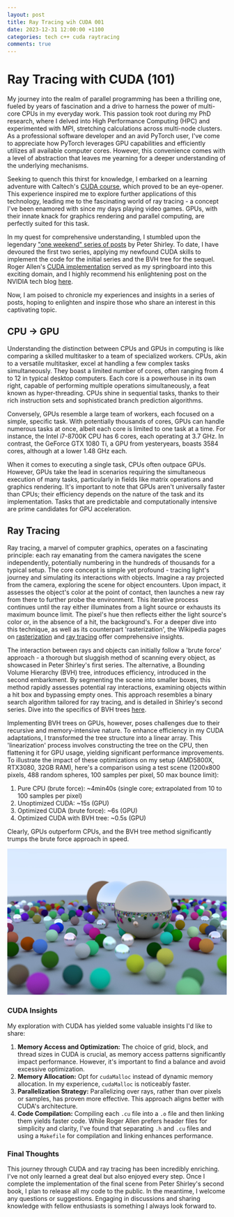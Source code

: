 ```yaml
---
layout: post
title: Ray Tracing wih CUDA 001
date: 2023-12-31 12:00:00 +1100
categories: tech c++ cuda raytracing
comments: true
---
```


# Ray Tracing with CUDA (101)

My journey into the realm of parallel programming has been a thrilling one, fueled by years of fascination and a drive to harness the power of multi-core CPUs in my everyday work. This passion took root during my PhD research, where I delved into High Performance Computing (HPC) and experimented with MPI, stretching calculations across multi-node clusters. As a professional software developer and an avid PyTorch user, I've come to appreciate how PyTorch leverages GPU capabilities and efficiently utilizes all available computer cores. However, this convenience comes with a level of abstraction that leaves me yearning for a deeper understanding of the underlying mechanisms.

Seeking to quench this thirst for knowledge, I embarked on a learning adventure with Caltech's [CUDA course](http://courses.cms.caltech.edu/cs179/), which proved to be an eye-opener. This experience inspired me to explore further applications of this technology, leading me to the fascinating world of ray tracing - a concept I've been enamored with since my days playing video games. GPUs, with their innate knack for graphics rendering and parallel computing, are perfectly suited for this task.

In my quest for comprehensive understanding, I stumbled upon the legendary ["one weekend" series of posts](https://raytracing.github.io/) by Peter Shirley. To date, I have devoured the first two series, applying my newfound CUDA skills to implement the code for the initial series and the BVH tree for the sequel. Roger Allen's [CUDA implementation](https://github.com/rogerallen/raytracinginoneweekendincuda) served as my springboard into this exciting domain, and I highly recommend his enlightening post on the NVIDIA tech blog [here](https://developer.nvidia.com/blog/accelerated-ray-tracing-cuda/).

Now, I am poised to chronicle my experiences and insights in a series of posts, hoping to enlighten and inspire those who share an interest in this captivating topic.

## CPU -> GPU

Understanding the distinction between CPUs and GPUs in computing is like comparing a skilled multitasker to a team of specialized workers. CPUs, akin to a versatile multitasker, excel at handling a few complex tasks simultaneously. They boast a limited number of cores, often ranging from 4 to 12 in typical desktop computers. Each core is a powerhouse in its own right, capable of performing multiple operations simultaneously, a feat known as hyper-threading. CPUs shine in sequential tasks, thanks to their rich instruction sets and sophisticated branch prediction algorithms.

Conversely, GPUs resemble a large team of workers, each focused on a simple, specific task. With potentially thousands of cores, GPUs can handle numerous tasks at once, albeit each core is limited to one task at a time. For instance, the Intel i7-8700K CPU has 6 cores, each operating at 3.7 GHz. In contrast, the GeForce GTX 1080 Ti, a GPU from yesteryears, boasts 3584 cores, although at a lower 1.48 GHz each.

When it comes to executing a single task, CPUs often outpace GPUs. However, GPUs take the lead in scenarios requiring the simultaneous execution of many tasks, particularly in fields like matrix operations and graphics rendering. It's important to note that GPUs aren't universally faster than CPUs; their efficiency depends on the nature of the task and its implementation. Tasks that are predictable and computationally intensive are prime candidates for GPU acceleration.

## Ray Tracing

Ray tracing, a marvel of computer graphics, operates on a fascinating principle: each ray emanating from the camera navigates the scene independently, potentially numbering in the hundreds of thousands for a typical setup. The core concept is simple yet profound - tracing light's journey and simulating its interactions with objects. Imagine a ray projected from the camera, exploring the scene for object encounters. Upon impact, it assesses the object's color at the point of contact, then launches a new ray from there to further probe the environment. This iterative process continues until the ray either illuminates from a light source or exhausts its maximum bounce limit. The pixel's hue then reflects either the light source's color or, in the absence of a hit, the background's. For a deeper dive into this technique, as well as its counterpart 'rasterization', the Wikipedia pages on [rasterization](https://en.wikipedia.org/wiki/Rasterisation) and [ray tracing](<https://en.wikipedia.org/wiki/Ray_tracing_(graphics)>) offer comprehensive insights.

The interaction between rays and objects can initially follow a 'brute force' approach - a thorough but sluggish method of scanning every object, as showcased in Peter Shirley's first series. The alternative, a Bounding Volume Hierarchy (BVH) tree, introduces efficiency, introduced in the second embarkment. By segmenting the scene into smaller boxes, this method rapidly assesses potential ray interactions, examining objects within a hit box and bypassing empty ones. This approach resembles a binary search algorithm tailored for ray tracing, and is detailed in Shirley's second series. Dive into the specifics of BVH trees [here](https://en.wikipedia.org/wiki/Bounding_volume_hierarchy).

Implementing BVH trees on GPUs, however, poses challenges due to their recursive and memory-intensive nature. To enhance efficiency in my CUDA adaptations, I transformed the tree structure into a linear array. This 'linearization' process involves constructing the tree on the CPU, then flattening it for GPU usage, yielding significant performance improvements. To illustrate the impact of these optimizations on my setup (AMD5800X, RTX3080, 32GB RAM), here's a comparison using a test scene (1200x800 pixels, 488 random spheres, 100 samples per pixel, 50 max bounce limit):

1. Pure CPU (brute force): ~4min40s (single core; extrapolated from 10 to 100 samples per pixel)
2. Unoptimized CUDA: ~15s (GPU)
3. Optimized CUDA (brute force): ~6s (GPU)
4. Optimized CUDA with BVH tree: ~0.5s (GPU)

Clearly, GPUs outperform CPUs, and the BVH tree method significantly trumps the brute force approach in speed.

![Random Sphere with Defocus Effect](/assets/img/random-spheres.jpg)

### CUDA Insights

My exploration with CUDA has yielded some valuable insights I'd like to share:

1. **Memory Access and Optimization:** The choice of grid, block, and thread sizes in CUDA is crucial, as memory access patterns significantly impact performance. However, it's important to find a balance and avoid excessive optimization.
2. **Memory Allocation:** Opt for `cudaMalloc` instead of dynamic memory allocation. In my experience, `cudaMalloc` is noticeably faster.
3. **Parallelization Strategy:** Parallelizing over rays, rather than over pixels or samples, has proven more effective. This approach aligns better with CUDA's architecture.
4. **Code Compilation:** Compiling each `.cu` file into a `.o` file and then linking them yields faster code. While Roger Allen prefers header files for simplicity and clarity, I've found that separating `.h` and `.cu` files and using a `Makefile` for compilation and linking enhances performance.

### Final Thoughts

This journey through CUDA and ray tracing has been incredibly enriching. I've not only learned a great deal but also enjoyed every step. Once I complete the implementation of the final scene from Peter Shirley's second book, I plan to release all my code to the public. In the meantime, I welcome any questions or suggestions. Engaging in discussions and sharing knowledge with fellow enthusiasts is something I always look forward to.
